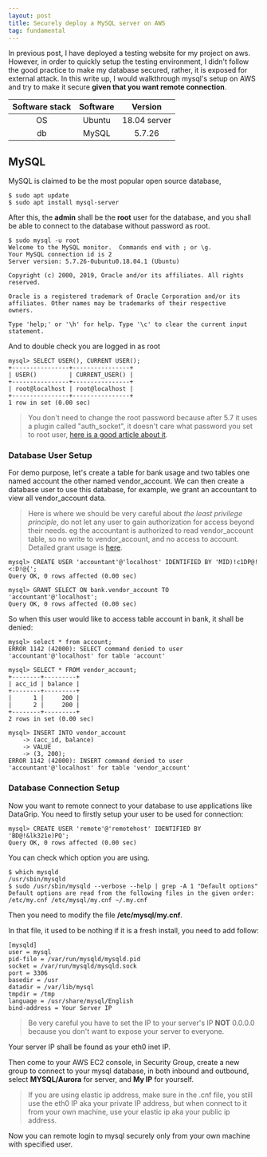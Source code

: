 ```yaml
---
layout: post
title: Securely deploy a MySQL server on AWS
tag: fundamental
---
```


In previous post, I have deployed a testing website for my project on aws. However, in order to quickly setup the testing environment, I didn't follow the good practice to make my database secured, rather, it is exposed for external attack. In this write up, I would walkthrough mysql's setup on AWS and try to make it secure **given that you want remote connection**.

| Software stack | Software | Version |
| :-: | :-: | :-: |
| OS | Ubuntu | 18.04 server |
| db | MySQL | 5.7.26 |

## MySQL

MySQL is claimed to be the most popular open source database, 

```shell
$ sudo apt update
$ sudo apt install mysql-server
```

After this, the **admin** shall be the **root** user for the database, and you shall be able to connect to the database without password as root.

```shell
$ sudo mysql -u root
Welcome to the MySQL monitor.  Commands end with ; or \g.
Your MySQL connection id is 2
Server version: 5.7.26-0ubuntu0.18.04.1 (Ubuntu)

Copyright (c) 2000, 2019, Oracle and/or its affiliates. All rights reserved.

Oracle is a registered trademark of Oracle Corporation and/or its
affiliates. Other names may be trademarks of their respective
owners.

Type 'help;' or '\h' for help. Type '\c' to clear the current input statement.
```

And to double check you are logged in as root

```shell
mysql> SELECT USER(), CURRENT USER();
+----------------+----------------+
| USER()         | CURRENT_USER() |
+----------------+----------------+
| root@localhost | root@localhost |
+----------------+----------------+
1 row in set (0.00 sec)
```

> You don't need to change the root password because after 5.7 it uses a plugin called "auth_socket", it doesn't care what password you set to root user, [here is a good article about it](https://www.percona.com/blog/2016/03/16/change-user-password-in-mysql-5-7-with-plugin-auth_socket/).

### Database User Setup

For demo purpose, let's create a table for bank usage and two tables one named account the other named vendor_account. We can then create a database user to use this database, for example, we grant an accountant to view all vendor_account data.

> Here is where we should be very careful about *the least privilege principle*, do not let any user to gain authorization for access beyond their needs. eg the accountant is authorized to read vendor_account table, so no write to vendor_account, and no access to account. Detailed grant usage is [here](https://dev.mysql.com/doc/refman/5.7/en/grant.html).

```shell
mysql> CREATE USER 'accountant'@'localhost' IDENTIFIED BY 'MID)!c1DP@!<:D!@{';
Query OK, 0 rows affected (0.00 sec)

mysql> GRANT SELECT ON bank.vendor_account TO 'accountant'@'localhost';
Query OK, 0 rows affected (0.00 sec)
```

So when this user would like to access table account in bank, it shall be denied:

```shell
mysql> select * from account;
ERROR 1142 (42000): SELECT command denied to user 'accountant'@'localhost' for table 'account'

mysql> SELECT * FROM vendor_account;
+--------+---------+
| acc_id | balance |
+--------+---------+
|      1 |     200 |
|      2 |     200 |
+--------+---------+
2 rows in set (0.00 sec)

mysql> INSERT INTO vendor_account
    -> (acc_id, balance)
    -> VALUE
    -> (3, 200);
ERROR 1142 (42000): INSERT command denied to user 'accountant'@'localhost' for table 'vendor_account'
```

### Database Connection Setup

Now you want to remote connect to your database to use applications like DataGrip. You need to firstly setup your user to be used for connection:

```shell
mysql> CREATE USER 'remote'@'remotehost' IDENTIFIED BY 'BD@!&lk321e)PQ';
Query OK, 0 rows affected (0.00 sec)
```

You can check which option you are using.

```shell
$ which mysqld
/usr/sbin/mysqld
$ sudo /usr/sbin/mysqld --verbose --help | grep -A 1 "Default options"
Default options are read from the following files in the given order:
/etc/my.cnf /etc/mysql/my.cnf ~/.my.cnf
```

Then you need to modify the file **/etc/mysql/my.cnf**.

In that file, it used to be nothing if it is a fresh install, you need to add follow:

```shell
[mysqld]
user = mysql
pid-file = /var/run/mysqld/mysqld.pid
socket = /var/run/mysqld/mysqld.sock
port = 3306
basedir = /usr
datadir = /var/lib/mysql
tmpdir = /tmp
language = /usr/share/mysql/English
bind-address = Your Server IP
```

> Be very careful you have to set the IP to your server's IP **NOT** 0.0.0.0 because you don't want to expose your server to everyone.

Your server IP shall be found as your eth0 inet IP.

Then come to your AWS EC2 console, in Security Group, create a new group to connect to your mysql database, in both inbound and outbound, select **MYSQL/Aurora** for server, and **My IP** for yourself.

> If you are using elastic ip address, make sure in the .cnf file, you still use the eth0 IP aka your private IP address, but when connect to it from your own machine, use your elastic ip aka your public ip address.

Now you can remote login to mysql securely only from your own machine with specified user.
